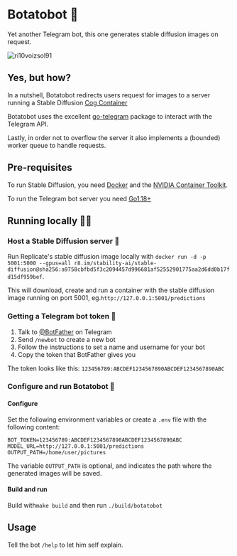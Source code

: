 # Botatobot 🥔

Yet another Telegram bot, this one generates stable diffusion images on request.

![ri10voizsol91](https://user-images.githubusercontent.com/9478529/216794269-bedc1fa7-3a46-41aa-8ecd-c31175544d44.jpg)

## Yes, but how?

In a nutshell, Botatobot redirects users request for images to a server running a Stable Diffusion [Cog Container](https://github.com/replicate/cog)

Botatobot uses the excellent [go-telegram](<https://pkg.go.dev/github.com/go-telegram/bot@v0.2.2>) package to interact with the Telegram API.

Lastly, in order not to overflow the server it also implements a (bounded) worker queue to handle requests.

## Pre-requisites

To run Stable Diffusion, you need [Docker](https://docs.docker.com/get-docker/) and the [NVIDIA Container Toolkit](https://docs.nvidia.com/datacenter/cloud-native/container-toolkit/install-guide.html).

To run the Telegram bot server you need [Go1.18+](https://go.dev/doc/install)

## Running locally 🏃‍♀️

### Host a Stable Diffusion server 🐳

Run Replicate's stable diffusion image locally with `docker run -d -p 5001:5000 --gpus=all r8.im/stability-ai/stable-diffusion@sha256:a9758cbfbd5f3c2094457d996681af52552901775aa2d6dd0b17fd15df959bef`.

This will download, create and run a container with the stable diffusion image running on port 5001, eg.`http://127.0.0.1:5001/predictions`

### Getting a Telegram bot token 🤖

1. Talk to [@BotFather](https://t.me/BotFather) on Telegram
2. Send `/newbot` to create a new bot
3. Follow the instructions to set a name and username for your bot
4. Copy the token that BotFather gives you

The token looks like this: `123456789:ABCDEF1234567890ABCDEF1234567890ABC`

### Configure and run Botatobot 🥔

#### Configure

Set the following environment variables or create a `.env` file with the following content:

```text
BOT_TOKEN=123456789:ABCDEF1234567890ABCDEF1234567890ABC
MODEL_URL=http://127.0.0.1:5001/predictions
OUTPUT_PATH=/home/user/pictures
```

The variable `OUTPUT_PATH` is optional, and indicates the path where the generated images will be saved.

#### Build and run

Build with`make build` and then run `./build/botatobot`

## Usage

Tell the bot `/help` to let him self explain.
